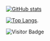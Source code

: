 <!--
**JunjieLl/JunjieLl** is a ✨ _special_ ✨ repository because its `README.md` (this file) appears on your GitHub profile.

Here are some ideas to get you started:

- 🔭 I’m currently working on ...
- 🌱 I’m currently learning ...
- 👯 I’m looking to collaborate on ...
- 🤔 I’m looking for help with ...
- 💬 Ask me about ...
- 📫 How to reach me: ...
- 😄 Pronouns: ...
- ⚡ Fun fact: ...
-->
[![GitHub stats](https://github-readme-stats.vercel.app/api?username=JunjieLl&theme=vue&bg_color=30,e96443,904e95&title_color=fff&text_color=fff&count_private=true)](https://github.com/anuraghazra/github-readme-stats)

[![Top Langs](https://github-readme-stats.vercel.app/api/top-langs/?username=JunjieLl&layout=compact&theme=vue&bg_color=30,000,434343&title_color=fff&text_color=fff)](https://github.com/anuraghazra/github-readme-stats).

![Visitor Badge](https://visitor-badge.laobi.icu/badge?page_id=JunjieLl)

